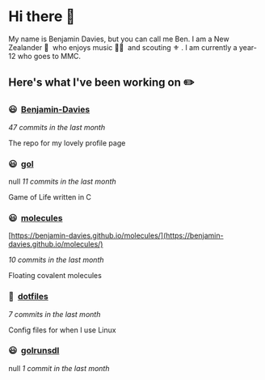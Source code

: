 # Hi there 👋

My name is Benjamin Davies, but you can call me Ben. I am a New Zealander 🥝 &nbsp;who enjoys music 🎸🎷 &nbsp;and scouting ⚜️ . I am currently a year-12 who goes to MMC.

## Here's what I've been working on ✏️


### 😃&nbsp; [Benjamin-Davies](https://github.com/Benjamin-Davies/Benjamin-Davies)

*47 commits in the last month*

The repo for my lovely profile page


### 😃&nbsp; [gol](https://github.com/Benjamin-Davies/gol)
null
*11 commits in the last month*

Game of Life written in C


### 😃&nbsp; [molecules](https://github.com/Benjamin-Davies/molecules)

[https://benjamin-davies.github.io/molecules/](https://benjamin-davies.github.io/molecules/)

*10 commits in the last month*

Floating covalent molecules


### 🐧&nbsp; [dotfiles](https://github.com/Benjamin-Davies/dotfiles)

*7 commits in the last month*

Config files for when I use Linux


### 😃&nbsp; [golrunsdl](https://github.com/Benjamin-Davies/golrunsdl)
null
*1 commit in the last month*



